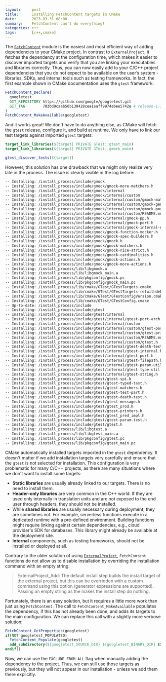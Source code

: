 ```yaml
---
layout:     post
title:      Installing FetchContent targets in CMake
date:       2023-03-31 08:00
summary:    FetchContent can't do everything!
categories: c++
tags:       [c++,cmake]
---
```


The [`FetchContent`](https://cmake.org/cmake/help/latest/module/FetchContent.html) module is the easiest and most efficient way of adding dependencies
to your CMake project. In contrast to `ExternalProject`, it fetches the dependency
at the configuration time, which makes it easier to discover imported targets and verify
that you are linking your executables and libraries correctly.
Thus, you can now easily add to your C/C++ project dependencies that you do not expect to be available on the user’s system - libraries, SDKs, and internal tools such as testing frameworks.
In fact, the first example shown in CMake documentation uses the `gtest` framework:

```cmake
FetchContent_Declare(
  googletest
  GIT_REPOSITORY https://github.com/google/googletest.git
  GIT_TAG        703bd9caab50b139428cea1aaff9974ebee5742e # release-1.10.0
)
FetchContent_MakeAvailable(googletest)
```

And it works great! We don't have to do anything else, as CMake will fetch the `gtest` release, configure it,
and build at runtime. We only have to link our test targets against imported `gtest` targets:

```CMake
target_link_libraries(${target} PRIVATE GTest::gtest_main)
target_link_libraries(${target} PRIVATE GTest::gmock_main)

gtest_discover_tests(${target})
```

However, this solution has one drawback that we might only realize very late in the process. The issue is clearly visible
in the log before:

```bash
-- Installing: /install_process/include/gmock
-- Installing: /install_process/include/gmock/gmock-more-matchers.h
-- Installing: /install_process/include/gmock/internal
-- Installing: /install_process/include/gmock/internal/custom
-- Installing: /install_process/include/gmock/internal/custom/gmock-matchers.h
-- Installing: /install_process/include/gmock/internal/custom/gmock-generated-actions.h
-- Installing: /install_process/include/gmock/internal/custom/gmock-port.h
-- Installing: /install_process/include/gmock/internal/custom/README.md
-- Installing: /install_process/include/gmock/internal/gmock-pp.h
-- Installing: /install_process/include/gmock/internal/gmock-port.h
-- Installing: /install_process/include/gmock/internal/gmock-internal-utils.h
-- Installing: /install_process/include/gmock/gmock-function-mocker.h
-- Installing: /install_process/include/gmock/gmock-spec-builders.h
-- Installing: /install_process/include/gmock/gmock.h
-- Installing: /install_process/include/gmock/gmock-matchers.h
-- Installing: /install_process/include/gmock/gmock-nice-strict.h
-- Installing: /install_process/include/gmock/gmock-cardinalities.h
-- Installing: /install_process/include/gmock/gmock-actions.h
-- Installing: /install_process/include/gmock/gmock-more-actions.h
-- Installing: /install_process/lib/libgmock.a
-- Installing: /install_process/lib/libgmock_main.a
-- Installing: /install_process/lib/pkgconfig/gmock.pc
-- Installing: /install_process/lib/pkgconfig/gmock_main.pc
-- Installing: /install_process/lib/cmake/GTest/GTestTargets.cmake
-- Installing: /install_process/lib/cmake/GTest/GTestTargets-relwithdebinfo.cmake
-- Installing: /install_process/lib/cmake/GTest/GTestConfigVersion.cmake
-- Installing: /install_process/lib/cmake/GTest/GTestConfig.cmake
-- Up-to-date: /install_process/include
-- Installing: /install_process/include/gtest
-- Installing: /install_process/include/gtest/internal
-- Installing: /install_process/include/gtest/internal/gtest-port-arch.h
-- Installing: /install_process/include/gtest/internal/custom
-- Installing: /install_process/include/gtest/internal/custom/gtest-port.h
-- Installing: /install_process/include/gtest/internal/custom/gtest-printers.h
-- Installing: /install_process/include/gtest/internal/custom/README.md
-- Installing: /install_process/include/gtest/internal/custom/gtest.h
-- Installing: /install_process/include/gtest/internal/gtest-death-test-internal.h
-- Installing: /install_process/include/gtest/internal/gtest-internal.h
-- Installing: /install_process/include/gtest/internal/gtest-port.h
-- Installing: /install_process/include/gtest/internal/gtest-filepath.h
-- Installing: /install_process/include/gtest/internal/gtest-param-util.h
-- Installing: /install_process/include/gtest/internal/gtest-type-util.h
-- Installing: /install_process/include/gtest/internal/gtest-string.h
-- Installing: /install_process/include/gtest/gtest-spi.h
-- Installing: /install_process/include/gtest/gtest-typed-test.h
-- Installing: /install_process/include/gtest/gtest-matchers.h
-- Installing: /install_process/include/gtest/gtest-test-part.h
-- Installing: /install_process/include/gtest/gtest-death-test.h
-- Installing: /install_process/include/gtest/gtest-message.h
-- Installing: /install_process/include/gtest/gtest_prod.h
-- Installing: /install_process/include/gtest/gtest-printers.h
-- Installing: /install_process/include/gtest/gtest_pred_impl.h
-- Installing: /install_process/include/gtest/gtest-param-test.h
-- Installing: /install_process/include/gtest/gtest.h
-- Installing: /install_process/lib/libgtest.a
-- Installing: /install_process/lib/libgtest_main.a
-- Installing: /install_process/lib/pkgconfig/gtest.pc
-- Installing: /install_process/lib/pkgconfig/gtest_main.pc
```

CMake automatically installed targets imported in the `gtest` dependency. It doesn't matter
if we add installation targets very carefully and ensure that the `gtest` is not selected for installation.
This configuration is very problematic for many C/C++ projects, as there are many situations where we don't want
to install some targets:
* **Static libraries** are usually already linked to our targets. There is no need to install them.
* **Header-only libraries** are very common in the C++ world. If they are used only internally
in translation units and are not exposed to the end user through headers, they should not be installed.
* While **shared libraries** are usually necessary during deployment, they are sometimes not.
For example, serverless functions execute in a dedicated runtime with a pre-defined environment.
Building functions might require linking against certain dependencies, e.g., cloud provider's SDK for databases.
This library might already be available at the deployment site.
* **Internal** components, such as testing frameworks, should not be installed or deployed at all.

Contrary to the older solution of using [`ExternalProject`](https://cmake.org/cmake/help/latest/module/ExternalProject.html),
`FetchContent` functions do not allow us to disable installation by overriding the installation command with an empty string:

> ExternalProject_Add: The default install step builds the install target of the external project, but this can be overridden with a custom command using this option (generator expressions are supported). Passing an empty string as the <cmd> makes the install step do nothing.

Fortunately, there is an easy solution, but it requires a little more work than just using `FetchContent`.
The call to `FetchContent_MakeAvailable` populates the dependency, if this has not already been done, and adds its targets
to the main configuration. We can replace this call with a slightly more verbose solution:

```cmake
FetchContent_GetProperties(googletest)
if(NOT googletest_POPULATED)
  FetchContent_Populate(googletest)
  add_subdirectory(${googletest_SOURCE_DIR} ${googletest_BINARY_DIR} EXCLUDE_FROM_ALL)
endif()
```
Now, we can use the `EXCLUDE_FROM_ALL` flag when manually adding the dependency to the project.
Thus, we can still use those targets as previously, but they will not appear in our installation - unless we add them there explicitly.


